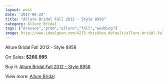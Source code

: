 ```yaml
---
layout: post
date: '2017-06-22'
title: "Allure Bridal Fall 2012 - Style 8958"
category: Allure Bridal
tags: ["dresses","prom","allure","fall","wedding"]
image: http://www.idealgown.com/4275-thickbox_default/allure-bridal-fall-2012-style-8958.jpg
---
```

Allure Bridal Fall 2012 - Style 8958

On Sales: **$266.995**
<a href="https://www.idealgown.com/en/allure-bridal/1942-allure-bridal-fall-2012-style-8958.html"><amp-img layout="responsive" width="600" height="600" src="//www.idealgown.com/4275-thickbox_default/allure-bridal-fall-2012-style-8958.jpg" alt="Allure Bridal Fall 2012 - Style 8958 0" /></a>
<a href="https://www.idealgown.com/en/allure-bridal/1942-allure-bridal-fall-2012-style-8958.html"><amp-img layout="responsive" width="600" height="600" src="//www.idealgown.com/4277-thickbox_default/allure-bridal-fall-2012-style-8958.jpg" alt="Allure Bridal Fall 2012 - Style 8958 1" /></a>
<a href="https://www.idealgown.com/en/allure-bridal/1942-allure-bridal-fall-2012-style-8958.html"><amp-img layout="responsive" width="600" height="600" src="//www.idealgown.com/4276-thickbox_default/allure-bridal-fall-2012-style-8958.jpg" alt="Allure Bridal Fall 2012 - Style 8958 2" /></a>

Buy it: [Allure Bridal Fall 2012 - Style 8958](https://www.idealgown.com/en/allure-bridal/1942-allure-bridal-fall-2012-style-8958.html "Allure Bridal Fall 2012 - Style 8958")

View more: [Allure Bridal](https://www.idealgown.com/en/29-allure-bridal "Allure Bridal")